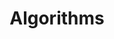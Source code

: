 ---
title: Algorithms
description: Basic should always be online, even though they are usually not necessary 
image:

# Badge style
style:
    background: "#2a9d8f"
    color: "#fff"
---